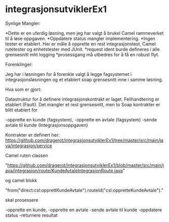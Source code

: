 # integrasjonsutviklerEx1


Synlige Mangler:

*Dette er en uferdig løsning, men jeg har valgt å brukel Camel rammeverket til å løse oppgaven. 
*Oppdatere status mangler implementering.
*Ingen tester er etablert. Her er måle å opprette en rest integrasjonstest, Camel rutetester og enhetstester med JUnit.
*request ident burde defineres i alle grensesnitt mht logging
*prosessgang må utbedres for å få en robust flyt.


Forenklinger:

Jeg har i løsningen for å forenkle valgt å legge fagsystemet i integrasjonsløsningen og et etablert soap grensesnitt inne i samme løsning. 



Hva som er gjort:

Datastruktur for å definere integrasjonskontrakt er laget. 
Feilhandtering er etablert (Fault).
Det mangler et rest grensesnitt, men to Soap kontrakter er blitt etablert for 

-opprette en kunde (fagsystem), 
-opprette en avtale (fagsystem)
-sende avtale til kunde (Integrasjonsoppgaven)

Kontrakter er definert her: https://github.com/dragerot/integrasjonsutviklerEx1/tree/master/src/main/java/integrasjon/service


Camel ruten classen 

"https://github.com/dragerot/integrasjonsutviklerEx1/blob/master/src/main/java/integrasjon/route/KundeAvtaleIntegrasjonRoute.java"

og camel blokk 

"from("direct:csl:opprettKundeAvtale").routeId("csl:oppretteKundeAvtale")."

skal prosessere  

-opprette en kunde, 
-opprette en avtale
-sende avtale til kunde
-oppdatere status
-returnere resultat

